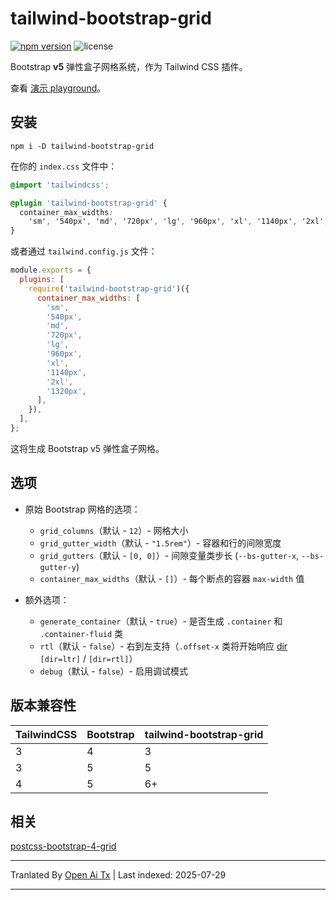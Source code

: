 # tailwind-bootstrap-grid

[![npm version](https://img.shields.io/npm/v/tailwind-bootstrap-grid)](https://www.npmjs.com/package/tailwind-bootstrap-grid)
![license](https://img.shields.io/npm/l/tailwind-bootstrap-grid)

Bootstrap **v5** 弹性盒子网格系统，作为 Tailwind CSS 插件。

查看 [演示 playground](https://tailwind-bootstrap-grid.netlify.app/)。

## 安装

```shell
npm i -D tailwind-bootstrap-grid
```
在你的 `index.css` 文件中：


```css
@import 'tailwindcss';

@plugin 'tailwind-bootstrap-grid' {
  container_max_widths:
    'sm', '540px', 'md', '720px', 'lg', '960px', 'xl', '1140px', '2xl', '1320px';
}
```
或者通过 `tailwind.config.js` 文件：


```js
module.exports = {
  plugins: [
    require('tailwind-bootstrap-grid')({
      container_max_widths: [
        'sm',
        '540px',
        'md',
        '720px',
        'lg',
        '960px',
        'xl',
        '1140px',
        '2xl',
        '1320px',
      ],
    }),
  ],
};
```
这将生成 Bootstrap v5 弹性盒子网格。

## 选项

- 原始 Bootstrap 网格的选项：

  - `grid_columns`（默认 - `12`）- 网格大小
  - `grid_gutter_width`（默认 - `"1.5rem"`）- 容器和行的间隙宽度
  - `grid_gutters`（默认 - `[0, 0]`）- 间隙变量类步长
    (`--bs-gutter-x`, `--bs-gutter-y`)
  - `container_max_widths`（默认 - `[]`）- 每个断点的容器 `max-width` 值

- 额外选项：
  - `generate_container`（默认 - `true`）- 是否生成 `.container` 和
    `.container-fluid` 类
  - `rtl`（默认 - `false`）- 右到左支持（`.offset-x` 类将开始响应
    [dir](https://www.w3schools.com/tags/att_global_dir.asp)
    `[dir=ltr]` / `[dir=rtl]`）
  - `debug`（默认 - `false`）- 启用调试模式

## 版本兼容性

| TailwindCSS | Bootstrap | tailwind-bootstrap-grid |
| ----------- | --------- | ----------------------- |
| 3           | 4         | 3                       |
| 3           | 5         | 5                       |
| 4           | 5         | 6+                      |

## 相关

[postcss-bootstrap-4-grid](https://github.com/johnwatkins0/postcss-bootstrap-4-grid)




---

Tranlated By [Open Ai Tx](https://github.com/OpenAiTx/OpenAiTx) | Last indexed: 2025-07-29

---